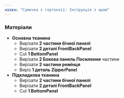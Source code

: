 ```yaml
---
назва: "Сумочка з гортензії: Інструкція з крою"
---
```


### Матеріали

- **Основна тканина**
  - Вирізати **2 частини бічної панелі**
  - Вирізати **2 деталі FrontBackPanel**
  - Cut **1 BottomPanel**
  - Вирізати **2 Бокова панель Посилення** частини
  - Вирізати **2 частини ремінця**
  - Виріз **1 деталь ZipperPanel**
- **Підкладкова тканина**
  - Вирізати **2 частини бічної панелі**
  - Вирізати **2 деталі FrontBackPanel**
  - Cut **1 BottomPanel**
